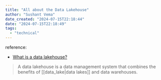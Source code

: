 ```yaml
---
title: "All about the Data Lakehouse"
author: "Sushant Vema"
date_created: "2024-07-15T22:18:44"
date: "2024-07-15T22:18:49"
tags:
  - "technical"
---
```


reference:
  - [What is a data lakehouse?](https://docs.databricks.com/en/lakehouse/index.html)

> A data lakehouse is a data management system that combines the benefits of [[data_lake|data lakes]] and data warehouses.  

